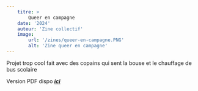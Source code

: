 ```yaml
---
    titre: >
        Queer en campagne
    date: '2024'
    auteur: 'Zine collectif'
    image:
        url: '/zines/queer-en-campagne.PNG'
        alt: 'Zine queer en campagne'
---
```


Projet trop cool fait avec des copains qui sent la bouse et le chauffage de bus scolaire

Version PDF dispo [_**ici**_]()